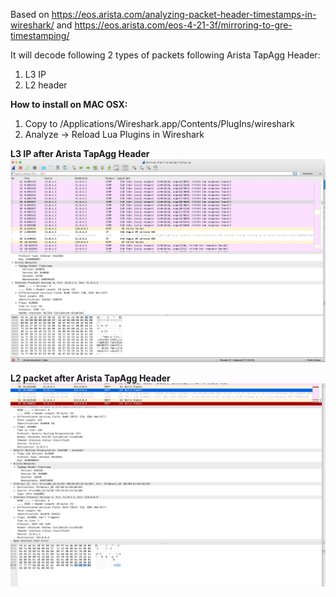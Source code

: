 Based on https://eos.arista.com/analyzing-packet-header-timestamps-in-wireshark/
and https://eos.arista.com/eos-4-21-3f/mirroring-to-gre-timestamping/

It will decode following 2 types of packets following Arista TapAgg Header:
1) L3 IP
2) L2 header

**How to install on MAC OSX:**
1) Copy to /Applications/Wireshark.app/Contents/PlugIns/wireshark
2) Analyze -> Reload Lua Plugins in Wireshark

**L3 IP after Arista TapAgg Header**
![](images/wireshark-decoded.jpg)

**L2 packet after Arista TapAgg Header**
![](images/wireshark-decoded-L2.jpg)